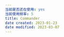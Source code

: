 ```yaml
---
当前是否还在使用: yes
当前使用频率: 5
title: Commander
date created: 2023-01-23
date modified: 2023-03-07
---
```

